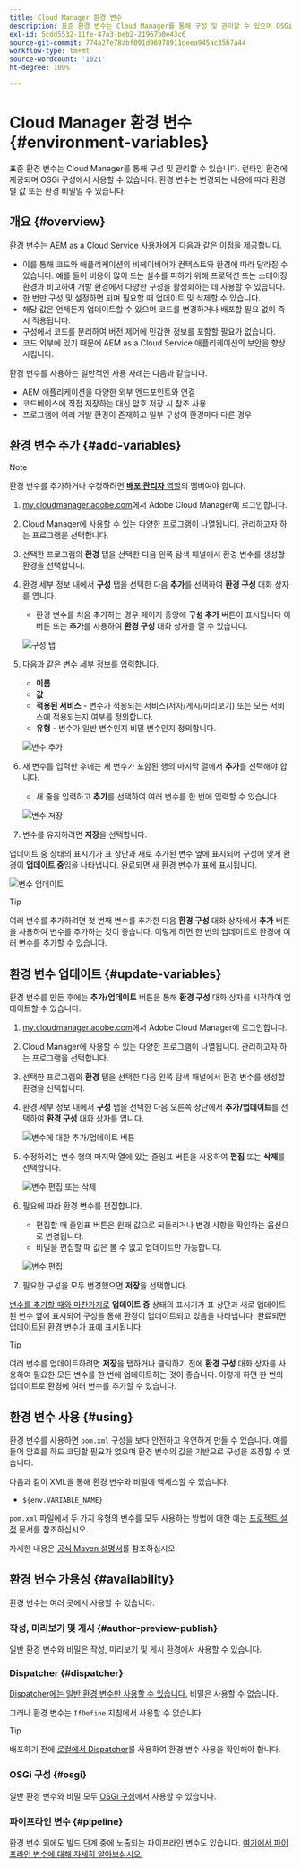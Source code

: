 ```yaml
---
title: Cloud Manager 환경 변수
description: 표준 환경 변수는 Cloud Manager를 통해 구성 및 관리할 수 있으며 OSGi 구성에서 사용할 런타임 환경에 제공됩니다.
exl-id: 5cdd5532-11fe-47a3-beb2-21967b0e43c6
source-git-commit: 774a27e78abf091d96978911deea945ac35b7a44
workflow-type: tm+mt
source-wordcount: '1021'
ht-degree: 100%

---
```



# Cloud Manager 환경 변수 {#environment-variables}

표준 환경 변수는 Cloud Manager를 통해 구성 및 관리할 수 있습니다. 런타임 환경에 제공되며 OSGi 구성에서 사용할 수 있습니다. 환경 변수는 변경되는 내용에 따라 환경별 값 또는 환경 비밀일 수 있습니다.

## 개요 {#overview}

환경 변수는 AEM as a Cloud Service 사용자에게 다음과 같은 이점을 제공합니다.

* 이를 통해 코드와 애플리케이션의 비헤이비어가 컨텍스트와 환경에 따라 달라질 수 있습니다. 예를 들어 비용이 많이 드는 실수를 피하기 위해 프로덕션 또는 스테이징 환경과 비교하여 개발 환경에서 다양한 구성을 활성화하는 데 사용할 수 있습니다.
* 한 번만 구성 및 설정하면 되며 필요할 때 업데이트 및 삭제할 수 있습니다.
* 해당 값은 언제든지 업데이트할 수 있으며 코드를 변경하거나 배포할 필요 없이 즉시 적용됩니다.
* 구성에서 코드를 분리하여 버전 제어에 민감한 정보를 포함할 필요가 없습니다.
* 코드 외부에 있기 때문에 AEM as a Cloud Service 애플리케이션의 보안을 향상시킵니다.

환경 변수를 사용하는 일반적인 사용 사례는 다음과 같습니다.

* AEM 애플리케이션을 다양한 외부 엔드포인트와 연결
* 코드베이스에 직접 저장하는 대신 암호 저장 시 참조 사용
* 프로그램에 여러 개발 환경이 존재하고 일부 구성이 환경마다 다른 경우

## 환경 변수 추가 {#add-variables}

>[!NOTE]
>
>환경 변수를 추가하거나 수정하려면 [**배포 관리자** 역할](/help/onboarding/cloud-manager-introduction.md#role-based-premissions)의 멤버여야 합니다.

1. [my.cloudmanager.adobe.com](https://my.cloudmanager.adobe.com/)에서 Adobe Cloud Manager에 로그인합니다.
1. Cloud Manager에 사용할 수 있는 다양한 프로그램이 나열됩니다. 관리하고자 하는 프로그램을 선택합니다.
1. 선택한 프로그램의 **환경** 탭을 선택한 다음 왼쪽 탐색 패널에서 환경 변수를 생성할 환경을 선택합니다.
1. 환경 세부 정보 내에서 **구성** 탭을 선택한 다음 **추가**&#x200B;를 선택하여 **환경 구성** 대화 상자를 엽니다.
   * 환경 변수를 처음 추가하는 경우 페이지 중앙에 **구성 추가** 버튼이 표시됩니다 이 버튼 또는 **추가**&#x200B;를 사용하여 **환경 구성** 대화 상자를 열 수 있습니다.

   ![구성 탭](assets/configuration-tab.png)

1. 다음과 같은 변수 세부 정보를 입력합니다.
   * **이름**
   * **값**
   * **적용된 서비스** - 변수가 적용되는 서비스(저자/게시/미리보기) 또는 모든 서비스에 적용되는지 여부를 정의합니다.
   * **유형** - 변수가 일반 변수인지 비밀 변수인지 정의합니다.

   ![변수 추가](assets/add-variable.png)

1. 새 변수를 입력한 후에는 새 변수가 포함된 행의 마지막 열에서 **추가**&#x200B;를 선택해야 합니다.
   * 새 줄을 입력하고 **추가**&#x200B;를 선택하여 여러 변수를 한 번에 입력할 수 있습니다.

   ![변수 저장](assets/save-variables.png)

1. 변수를 유지하려면 **저장**&#x200B;을 선택합니다.

업데이트 중 상태의 표시기가 표 상단과 새로 추가된 변수 옆에 표시되어 구성에 맞게 환경이 **업데이트 중**&#x200B;임을 나타냅니다. 완료되면 새 환경 변수가 표에 표시됩니다.

![변수 업데이트](assets/updating-variables.png)

>[!TIP]
>
>여러 변수를 추가하려면 첫 번째 변수를 추가한 다음 **환경 구성** 대화 상자에서 **추가** 버튼을 사용하여 변수를 추가하는 것이 좋습니다. 이렇게 하면 한 번의 업데이트로 환경에 여러 변수를 추가할 수 있습니다.

## 환경 변수 업데이트 {#update-variables}

환경 변수를 만든 후에는 **추가/업데이트** 버튼을 통해 **환경 구성** 대화 상자를 시작하여 업데이트할 수 있습니다.

1. [my.cloudmanager.adobe.com](https://my.cloudmanager.adobe.com/)에서 Adobe Cloud Manager에 로그인합니다.
1. Cloud Manager에 사용할 수 있는 다양한 프로그램이 나열됩니다. 관리하고자 하는 프로그램을 선택합니다.
1. 선택한 프로그램의 **환경** 탭을 선택한 다음 왼쪽 탐색 패널에서 환경 변수를 생성할 환경을 선택합니다.
1. 환경 세부 정보 내에서 **구성** 탭을 선택한 다음 오른쪽 상단에서 **추가/업데이트**&#x200B;를 선택하여 **환경 구성** 대화 상자를 엽니다.

   ![변수에 대한 추가/업데이트 버튼](assets/add-update-variables.png)

1. 수정하려는 변수 행의 마지막 열에 있는 줄임표 버튼을 사용하여 **편집** 또는 **삭제**&#x200B;를 선택합니다.

   ![변수 편집 또는 삭제](assets/edit-delete-variable.png)

1. 필요에 따라 환경 변수를 편집합니다.
   * 편집할 때 줄임표 버튼은 원래 값으로 되돌리거나 변경 사항을 확인하는 옵션으로 변경됩니다.
   * 비밀을 편집할 때 값은 볼 수 없고 업데이트만 가능합니다.

   ![변수 편집](assets/edit-variable.png)

1. 필요한 구성을 모두 변경했으면 **저장**&#x200B;을 선택합니다.

[변수를 추가할 때와 마찬가지로](#add-variables) **업데이트 중** 상태의 표시기가 표 상단과 새로 업데이트된 변수 옆에 표시되어 구성을 통해 환경이 업데이트되고 있음을 나타냅니다. 완료되면 업데이트된 환경 변수가 표에 표시됩니다.

>[!TIP]
>
>여러 변수를 업데이트하려면 **저장**&#x200B;을 탭하거나 클릭하기 전에 **환경 구성** 대화 상자를 사용하여 필요한 모든 변수를 한 번에 업데이트하는 것이 좋습니다. 이렇게 하면 한 번의 업데이트로 환경에 여러 변수를 추가할 수 있습니다.

## 환경 변수 사용 {#using}

환경 변수를 사용하면 `pom.xml` 구성을 보다 안전하고 유연하게 만들 수 있습니다. 예를 들어 암호를 하드 코딩할 필요가 없으며 환경 변수의 값을 기반으로 구성을 조정할 수 있습니다.

다음과 같이 XML을 통해 환경 변수와 비밀에 액세스할 수 있습니다.

* `${env.VARIABLE_NAME}`

`pom.xml` 파일에서 두 가지 유형의 변수를 모두 사용하는 방법에 대한 예는 [프로젝트 설정](/help/implementing/cloud-manager/getting-access-to-aem-in-cloud/setting-up-project.md#password-protected-maven-repository-support-password-protected-maven-repositories) 문서를 참조하십시오.

자세한 내용은 [공식 Maven 설명서](https://maven.apache.org/settings.html#quick-overview)를 참조하십시오.

## 환경 변수 가용성 {#availability}

환경 변수는 여러 곳에서 사용할 수 있습니다.

### 작성, 미리보기 및 게시 {#author-preview-publish}

일반 환경 변수와 비밀은 작성, 미리보기 및 게시 환경에서 사용할 수 있습니다.

### Dispatcher {#dispatcher}

[Dispatcher에는 일반 환경 변수만 사용할 수 있습니다.](https://experienceleague.adobe.com/docs/experience-manager-dispatcher/using/dispatcher.html?lang=ko-KR) 비밀은 사용할 수 없습니다.

그러나 환경 변수는 `IfDefine` 지침에서 사용할 수 없습니다.

>[!TIP]
>
>배포하기 전에 [로컬에서 Dispatcher](https://experienceleague.adobe.com/docs/experience-manager-learn/cloud-service/local-development-environment-set-up/dispatcher-tools.html)를 사용하여 환경 변수 사용을 확인해야 합니다.

### OSGi 구성 {#osgi}

일반 환경 변수와 비밀 모두 [OSGi 구성](/help/implementing/deploying/configuring-osgi.md)에서 사용할 수 있습니다.

### 파이프라인 변수 {#pipeline}

환경 변수 외에도 빌드 단계 중에 노출되는 파이프라인 변수도 있습니다. [여기에서 파이프라인 변수에 대해 자세히 알아보십시오.](/help/implementing/cloud-manager/getting-access-to-aem-in-cloud/build-environment-details.md#pipeline-variables)
